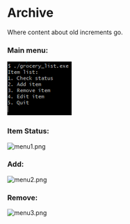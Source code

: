 # Archive

Where content about old increments go.

### Main menu:
![menu0.png](https://github.com/sla-ppy/grocery_list/blob/master/archive/img/v0/menu0.png)

### Item Status:
![menu1.png](https://github.com/sla-ppy/grocery_list/blob/master/archive/img/v0/menu1.png)

### Add:
![menu2.png](https://github.com/sla-ppy/grocery_list/blob/master/archive/img/v0/menu2.png)

### Remove:
![menu3.png](https://github.com/sla-ppy/grocery_list/blob/master/archive/img/v0/menu3.png)
